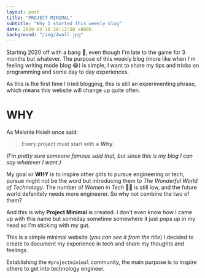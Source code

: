 ```yaml
---
layout: post
title: "PROJECT MINIMAL"
subtitle: "Why I started this weekly blog"
date: 2020-03-10 20:12:58 +0800
background: "/img/4wall.jpg"
---
```


Starting 2020 off with a bang 🎉, even though I'm late to the game for 3 months but whatever. The purpose of this weekly blog (more like when I'm feeling writing mode blog 😂) is simple, I want to share my tips and tricks on programming and some day to day experiences.

As this is the first time I tried blogging, this is still an experimenting phrase, which means this website will change up quite often.

# WHY

As Melanie Hsieh once said:

> Every project must start with a **Why**.

_(I'm pretty sure someone famous said that, but since this is my blog I can say whatever I want.)_

My goal or **WHY** is to inspire other girls to pursue engineering or tech, pursue might not be the word but introducing them to _The Wonderful World of Technology_. The number of _Women in Tech_ 👩‍💻️ is still low, and the future world defenitely needs more engineerer. So why not combine the two of them?

And this is why **Project Minimal** is created. I don't even know how I came up with this name but someday sometime somewhere it just pops up in my head so I'm sticking with my gut.

This is a simple minimal website (_you can see it from the title_) I decided to create to document my experience in tech and share my thoughts and feelings.

Establishing the `#projectminimal` community, the main purpose is to inspire others to get into technology engineer.
